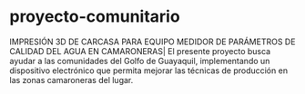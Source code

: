 # proyecto-comunitario
IMPRESIÓN 3D DE CARCASA PARA EQUIPO MEDIDOR DE PARÁMETROS DE CALIDAD DEL AGUA EN CAMARONERAS|
El presente proyecto busca ayudar a las comunidades del Golfo de Guayaquil, implementando un dispositivo electrónico que permita mejorar las técnicas de producción en las zonas camaroneras del lugar.
